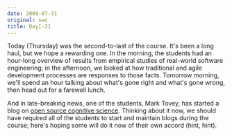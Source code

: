 ```yaml
---
date: 2009-07-31
original: swc
title: Day[-2]
---
```

<p>Today (Thursday) was the second-to-last of the course. It's been a long haul, but we hope a rewarding one. In the morning, the students had an hour-long overview of results from empirical studies of real-world software engineering; in the afternoon, we looked at how traditional and agile development processes are responses to those facts. Tomorrow morning, we'll spend an hour talking about what's gone right and what's gone wrong, then head out for a farewell lunch.</p>
<p>And in late-breaking news, one of the students, Mark Tovey, has started a blog on <a href="http://opensourcecognitivescience.wordpress.com/">open source cognitive science</a>. Thinking about it now, we should have required all of the students to start and maintain blogs during the course; here's hoping some will do it now of their own accord (hint, hint).</p>
